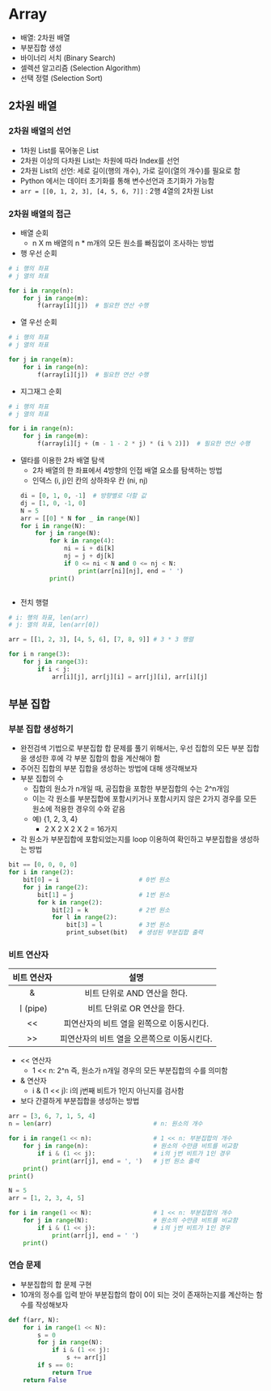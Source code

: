 # Array
- 배열: 2차원 배열
- 부분집합 생성
- 바이너리 서치 (Binary Search)
- 셀렉션 알고리즘 (Selection Algorithm)
- 선택 정렬 (Selection Sort)

## 2차원 배열
### 2차원 배열의 선언
- 1차원 List를 묶어놓은 List
- 2차원 이상의 다차원 List는 차원에 따라 Index를 선언
- 2차원 List의 선언: 세로 길이(행의 개수), 가로 길이(열의 개수)를 필요로 함
- Python 에서는 데이터 초기화를 통해 변수선언과 초기화가 가능함
- `arr = [[0, 1, 2, 3], [4, 5, 6, 7]]` : 2행 4열의 2차원 List

### 2차원 배열의 접근
- 배열 순회
    - n X m 배열의 n * m개의 모든 원소를 빠짐없이 조사하는 방법
- 행 우선 순회
```python
# i 행의 좌표
# j 열의 좌표

for i in range(n):
    for j in range(m):
        f(array[i][j])  # 필요한 연산 수행
```
- 열 우선 순회
```python
# i 행의 좌표
# j 열의 좌표

for j in range(m):
    for i in range(n):
        f(array[i][j])  # 필요한 연산 수행
```
- 지그재그 순회
```python
# i 행의 좌표
# j 열의 좌표

for i in range(n):
    for j in range(m):
        f(array[i][j + (m - 1 - 2 * j) * (i % 2)])  # 필요한 연산 수행
```
- 델타를 이용한 2차 배열 탐색
    - 2차 배열의 한 좌표에서 4방향의 인접 배열 요소를 탐색하는 방법
    - 인덱스 (i, j)인 칸의 상하좌우 칸 (ni, nj)
    ```python
    di = [0, 1, 0, -1]  # 방향별로 더할 값
    dj = [1, 0, -1, 0]
    N = 5
    arr = [[0] * N for _ in range(N)]
    for i in range(N):
        for j in range(N):
            for k in range(4):
                ni = i + di[k]
                nj = j + dj[k]
                if 0 <= ni < N and 0 <= nj < N:
                    print(arr[ni][nj], end = ' ')
            print()
    ```
    ```python
    
    ```
- 전치 행렬
```python
# i: 행의 좌표, len(arr)
# j: 열의 좌표, len(arr[0])

arr = [[1, 2, 3], [4, 5, 6], [7, 8, 9]] # 3 * 3 행렬

for i n range(3):
    for j in range(3):
        if i < j:
            arr[i][j], arr[j][i] = arr[j][i], arr[i][j]
```

## 부분 집합
### 부분 집합 생성하기
- 완전검색 기법으로 부분집합 합 문제를 풀기 위해서는, 우선 집합의 모든 부분 집합을 생성한 후에 각 부분 집합의 합을 계산해야 함
- 주어진 집합의 부분 집합을 생성하는 방법에 대해 생각해보자
-  부분 집합의 수
    - 집합의 원소가 n개일 때, 공집합을 포함한 부분집합의 수는 2^n개임
    - 이는 각 원소를 부분집합에 포함시키거나 포함시키지 않은 2가지 경우를 모든 원소에 적용한 경우의 수와 같음
    - 예) {1, 2, 3, 4}
        - 2 X 2 X 2 X 2 = 16가지
- 각 원소가 부분집합에 포함되었는지를 loop 이용하여 확인하고 부분집합을 생성하는 방법
```python
bit == [0, 0, 0, 0]
for i in range(2):
    bit[0] = i                      # 0번 원소
    for j in range(2):
        bit[1] = j                  # 1번 원소
        for k in range(2):
            bit[2] = k              # 2번 원소
            for l in range(2):
                bit[3] = l          # 3번 원소
                print_subset(bit)   # 생성된 부분집합 출력
```

### 비트 연산자
|비트 연산자|설명|
|:---:|:---:|
|&|비트 단위로 AND 연산을 한다.|
|ㅣ(pipe)|비트 단위로 OR 연산을 한다.|
|<<|피연산자의 비트 열을 왼쪽으로 이동시킨다.|
|>>|피연산자의 비트 열을 오른쪽으로 이동시킨다.|

- << 연산자
    - 1 << n: 2^n 즉, 원소가 n개일 경우의 모든 부분집합의 수를 의미함
- & 연산자
    - i & (1 << j): i의 j번째 비트가 1인지 아닌지를 검사함
- 보다 간결하게 부분집합을 생성하는 방법
```python
arr = [3, 6, 7, 1, 5, 4]
n = len(arr)                            # n: 원소의 개수

for i in range(1 << n):                 # 1 << n: 부분집합의 개수
    for j in range(n):                  # 원소의 수만큼 비트를 비교함
        if i & (1 << j):                # i의 j번 비트가 1인 경우
            print(arr[j], end = ', ')   # j번 원소 출력
    print()
print()
```
```python
N = 5
arr = [1, 2, 3, 4, 5]

for i in range(1 << N):                 # 1 << n: 부분집합의 개수
    for j in range(N):                  # 원소의 수만큼 비트를 비교함
        if i & (1 << j):                # i의 j번 비트가 1인 경우
            print(arr[j], end = ' ')
    print()
```

### 연습 문제
- 부분집합의 합 문제 구현
- 10개의 정수를 입력 받아 부분집합의 합이 0이 되는 것이 존재하는지를 계산하는 함수를 작성해보자
```python
def f(arr, N):
    for i in range(1 << N):
        s = 0
        for j in range(N):
            if i & (1 << j):
                s += arr[j]
        if s == 0:
            return True
    return False
```